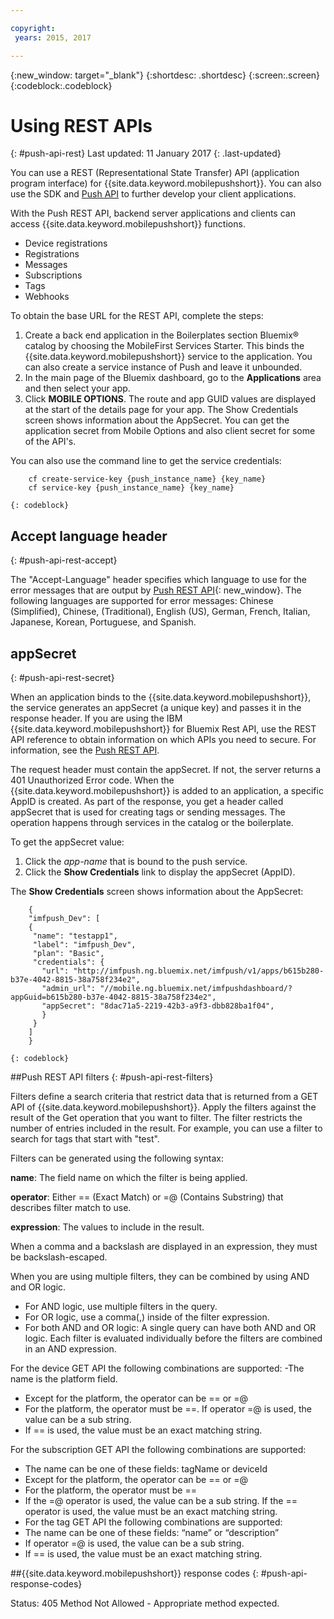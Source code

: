```yaml
---

copyright:
 years: 2015, 2017

---
```


{:new_window: target="_blank"}
{:shortdesc: .shortdesc}
{:screen:.screen}
{:codeblock:.codeblock}

# Using REST APIs
{: #push-api-rest}
Last updated: 11 January 2017
{: .last-updated}

You can use a REST (Representational State Transfer) API (application program interface) for {{site.data.keyword.mobilepushshort}}. You can also use the SDK and [Push API](https://mobile.{DomainName}/imfpush/) to further develop your client applications.

With the Push REST API, backend server applications and clients can access {{site.data.keyword.mobilepushshort}} functions.

- Device registrations
- Registrations
- Messages
- Subscriptions
- Tags
- Webhooks

To obtain the base URL for the REST API, complete the steps:

1. Create a back end application in the Boilerplates section Bluemix® catalog by choosing the MobileFirst Services Starter. This binds the {{site.data.keyword.mobilepushshort}} service to the application. You can also create a service instance of Push and leave it unbounded. 
1. In the main page of the Bluemix dashboard, go to the **Applications** area and then select your app.
3. Click **MOBILE OPTIONS**. The route and app GUID values are displayed at the start of the details page for your app. The Show Credentials screen shows information about the AppSecret. You can get the application secret from Mobile Options and also client secret for some of the API's.

You can also use the command line to get the service credentials:

```
    cf create-service-key {push_instance_name} {key_name}
    cf service-key {push_instance_name} {key_name}
```
	{: codeblock}

## Accept language header
{: #push-api-rest-accept}

The "Accept-Language" header specifies which language to use for the error messages that are output by [Push REST API](https://mobile.{DomainName}/imfpush/){: new_window}. The following languages are supported for error messages: Chinese (Simplified), Chinese, (Traditional), English (US), German, French, Italian, Japanese, Korean, Portuguese, and Spanish.

## appSecret 
{: #push-api-rest-secret}

When an application binds to the {{site.data.keyword.mobilepushshort}}, the service generates an appSecret (a unique key) and passes it in the response header. If you are using the IBM {{site.data.keyword.mobilepushshort}} for Bluemix Rest API, use the REST API reference to obtain information on which APIs you need to secure. For information, see the [Push REST API](https://mobile.{DomainName}/imfpush/).

The request header must contain the appSecret. If not, the server returns a 401 Unauthorized Error code. When the {{site.data.keyword.mobilepushshort}} is added to an application, a specific AppID is created. As part of the response, you get a header called appSecret that is used for creating tags or sending messages. The operation happens through services in the catalog or the boilerplate.

To get the appSecret value:

1. Click the *app-name* that is bound to the push service.
2. Click the **Show Credentials** link to display the appSecret (AppID).

The **Show Credentials** screen shows information about the AppSecret:
```
	{
    "imfpush_Dev": [
    {
     "name": "testapp1",
     "label": "imfpush_Dev",
     "plan": "Basic",
     "credentials": {
       "url": "http://imfpush.ng.bluemix.net/imfpush/v1/apps/b615b280-b37e-4042-8815-38a758f234e2",
       "admin_url": "//mobile.ng.bluemix.net/imfpushdashboard/?appGuid=b615b280-b37e-4042-8815-38a758f234e2",
       "appSecret": "8dac71a5-2219-42b3-a9f3-dbb828ba1f04",
       }
     }
    ]
    }
```
	{: codeblock} 


##Push REST API filters
{: #push-api-rest-filters}

Filters define a search criteria that restrict data that is returned from a GET API of {{site.data.keyword.mobilepushshort}}. Apply the filters against the result of the Get operation that you want to filter. The filter restricts the number of entries included in the result. For example, you can use a filter to search for tags that start with "test". 

Filters can be generated using the following syntax:

**name**: The field name on which the filter is being applied.

**operator**: Either == (Exact Match) or =@ (Contains Substring) that describes filter match to use.

**expression**: The values to include in the result.

When a comma and a backslash are displayed in an expression, they must be backslash-escaped.

When you are using multiple filters, they can be combined by using AND and OR logic.

- For AND logic, use multiple filters in the query.
- For OR logic, use a comma(,) inside of the filter expression.
- For both AND and OR logic: A single query can have both AND and OR logic. Each filter is evaluated individually before the filters are combined in an AND expression.

For the device GET API the following combinations are supported:
-The name is the platform field.
- Except for the platform, the operator can be == or =@
- For the platform, the operator must be ==. If operator =@ is used, the value can be a sub string.
- If == is used, the value must be an exact matching string.

For the subscription GET API the following combinations are supported:

- The name can be one of these fields: tagName or deviceId
- Except for the platform, the operator can be == or =@
- For the platform, the operator must be ==
- If the =@ operator is used, the value can be a sub string. If the == operator is used, the value must be an exact matching string.
- For the tag GET API the following combinations are supported:
- The name can be one of these fields: “name” or “description”
- If operator =@ is used, the value can be a sub string.
- If == is used, the value must be an exact matching string.


##{{site.data.keyword.mobilepushshort}} response codes
{: #push-api-response-codes}

Status: 405 Method Not Allowed - Appropriate method expected.
